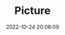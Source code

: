 ---
weight: 1
images:
- /images/edited/144.jpeg
title: Picture
date: 2022-10-24 20:08:09
tags: [luminar neo,work,person]
---